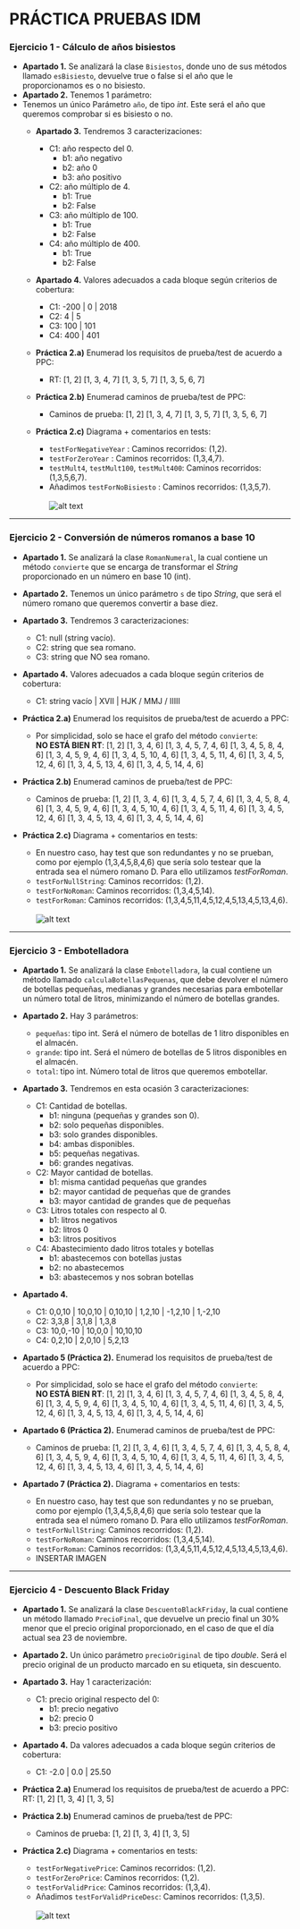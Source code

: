 # PRÁCTICA PRUEBAS IDM

### Ejercicio 1 - Cálculo de años bisiestos
  * **Apartado 1.** Se analizará la clase `Bisiestos`, donde uno de sus métodos llamado `esBisiesto`, devuelve true o false si el año que le proporcionamos es o no bisiesto.
  * **Apartado 2.** Tenemos 1 parámetro:
* Tenemos un único Parámetro `año`, de tipo *int*. Este será el año que queremos comprobar si es bisiesto o no.
  * **Apartado 3.** Tendremos 3 caracterizaciones:
    * C1: año respecto del 0.
      * b1: año negativo
      * b2: año 0
      * b3: año positivo
    * C2: año múltiplo de 4.
      * b1: True
      * b2: False
    * C3: año múltiplo de 100.
      * b1: True
      * b2: False
    * C4: año múltiplo de 400.
      * b1: True
      * b2: False

  * **Apartado 4.** Valores adecuados a cada bloque según criterios de cobertura:
    * C1: -200 | 0 | 2018
    * C2: 4 | 5
    * C3: 100 | 101
    * C4: 400 | 401
  * **Práctica 2.a)** Enumerad los requisitos de prueba/test de acuerdo a PPC:  
    * RT: [1, 2] [1, 3, 4, 7] [1, 3, 5, 7] [1, 3, 5, 6, 7]

  * **Práctica 2.b)** Enumerad caminos de prueba/test de PPC:
    * Caminos de prueba: [1, 2] [1, 3, 4, 7] [1, 3, 5, 7] [1, 3, 5, 6, 7]

  * **Práctica 2.c)** Diagrama + comentarios en tests:
    * `testForNegativeYear` : Caminos recorridos: (1,2).
    * `testForZeroYear` : Caminos recorridos: (1,3,4,7).
    * `testMult4`, `testMult100`, `testMult400`: Caminos recorridos: (1,3,5,6,7).
    * Añadimos `testForNoBisiesto` : Caminos recorridos: (1,3,5,7).
    <br><br> ![alt text](/Bisiestos/GrafoBisiestos.png "Diagrama Bisiestos")


---

### Ejercicio 2 - Conversión de números romanos a base 10
  * **Apartado 1.** Se analizará la clase `RomanNumeral`, la cual contiene un método `convierte` que se encarga de transformar el *String* proporcionado en un número en base 10 (int).

  * **Apartado 2.** Tenemos un único parámetro `s` de tipo *String*, que será el número romano que queremos convertir a base diez.

  * **Apartado 3.** Tendremos 3 caracterizaciones:
    * C1: null (string vacío).
    * C2: string que sea romano.
    * C3: string que NO sea romano.

  * **Apartado 4.** Valores adecuados a cada bloque según criterios de cobertura:
    * C1: string vacío | XVII | HJK / MMJ / IIIII

  * **Práctica 2.a)** Enumerad los requisitos de prueba/test de acuerdo a PPC:  
    * Por simplicidad, solo se hace el grafo del método `convierte`:  
      **NO ESTÁ BIEN RT**: [1, 2] [1, 3, 4, 6] [1, 3, 4, 5, 7, 4, 6] [1, 3, 4, 5, 8, 4, 6] [1, 3, 4, 5, 9, 4, 6] [1, 3, 4, 5, 10, 4, 6] [1, 3, 4, 5, 11, 4, 6] [1, 3, 4, 5, 12, 4, 6] [1, 3, 4, 5, 13, 4, 6] [1, 3, 4, 5, 14, 4, 6]

  * **Práctica 2.b)** Enumerad caminos de prueba/test de PPC:
    * Caminos de prueba: [1, 2] [1, 3, 4, 6] [1, 3, 4, 5, 7, 4, 6] [1, 3, 4, 5, 8, 4, 6] [1, 3, 4, 5, 9, 4, 6] [1, 3, 4, 5, 10, 4, 6]
      [1, 3, 4, 5, 11, 4, 6] [1, 3, 4, 5, 12, 4, 6] [1, 3, 4, 5, 13, 4, 6] [1, 3, 4, 5, 14, 4, 6]

  * **Práctica 2.c)** Diagrama + comentarios en tests:
    * En nuestro caso, hay test que son redundantes y no se prueban, como por ejemplo (1,3,4,5,8,4,6) que sería solo testear que la
      entrada sea el número romano D. Para ello utilizamos *testForRoman*.
    * `testForNullString`: Caminos recorridos: (1,2).
    * `testForNoRoman`: Caminos recorridos: (1,3,4,5,14).
    * `testForRoman`: Caminos recorridos: (1,3,4,5,11,4,5,12,4,5,13,4,5,13,4,6).
    <br><br> ![alt text](/Romanos/GrafoRomanos.png "Diagrama Romanos")


---

### Ejercicio 3 - Embotelladora
  * **Apartado 1.** Se analizará la clase `Embotelladora`, la cual contiene un método llamado `calculaBotellasPequenas`, que debe devolver el número de botellas pequeñas, medianas y grandes necesarias para embotellar un número total de litros, minimizando el número de botellas grandes.

  * **Apartado 2.** Hay 3 parámetros:
    * `pequeñas`: tipo int. Será el número de botellas de 1 litro disponibles en el almacén.
    * `grande`: tipo int. Será el número de botellas de 5 litros disponibles en el almacén.
    * `total`: tipo int. Número total de litros que queremos embotellar.

  * **Apartado 3.**  Tendremos en esta ocasión 3 caracterizaciones:
    * C1: Cantidad de botellas.
      * b1: ninguna (pequeñas y grandes son 0).
      * b2: solo pequeñas disponibles.
      * b3: solo grandes disponibles.
      * b4: ambas disponibles.
      * b5: pequeñas negativas.
      * b6: grandes negativas.
    * C2: Mayor cantidad de botellas.
      * b1: misma cantidad pequeñas que grandes
      * b2: mayor cantidad de pequeñas que de grandes
      * b3: mayor cantidad de grandes que de pequeñas
    * C3: Litros totales con respecto al 0.
      * b1: litros negativos
      * b2: litros 0
      * b3: litros positivos
    * C4: Abastecimiento dado litros totales y botellas
      * b1: abastecemos con botellas justas
      * b2: no abastecemos
      * b3: abastecemos y nos sobran botellas

  * **Apartado 4.**
    * C1: 0,0,10 | 10,0,10 | 0,10,10 | 1,2,10 | -1,2,10 | 1,-2,10
    * C2: 3,3,8 | 3,1,8 | 1,3,8
    * C3: 10,0,-10 | 10,0,0 | 10,10,10
    * C4: 0,2,10 | 2,0,10 | 5,2,13

  * **Apartado 5 (Práctica 2).** Enumerad los requisitos de prueba/test de acuerdo a PPC:  
    * Por simplicidad, solo se hace el grafo del método `convierte`:  
      **NO ESTÁ BIEN RT**: [1, 2] [1, 3, 4, 6] [1, 3, 4, 5, 7, 4, 6] [1, 3, 4, 5, 8, 4, 6] [1, 3, 4, 5, 9, 4, 6] [1, 3, 4, 5, 10, 4, 6] [1, 3, 4, 5, 11, 4, 6] [1, 3, 4, 5, 12, 4, 6] [1, 3, 4, 5, 13, 4, 6] [1, 3, 4, 5, 14, 4, 6]

  * **Apartado 6 (Práctica 2).** Enumerad caminos de prueba/test de PPC:
    * Caminos de prueba: [1, 2] [1, 3, 4, 6] [1, 3, 4, 5, 7, 4, 6] [1, 3, 4, 5, 8, 4, 6] [1, 3, 4, 5, 9, 4, 6] [1, 3, 4, 5, 10, 4, 6]
      [1, 3, 4, 5, 11, 4, 6] [1, 3, 4, 5, 12, 4, 6] [1, 3, 4, 5, 13, 4, 6] [1, 3, 4, 5, 14, 4, 6]

  * **Apartado 7 (Práctica 2).** Diagrama + comentarios en tests:
    * En nuestro caso, hay test que son redundantes y no se prueban, como por ejemplo (1,3,4,5,8,4,6) que sería solo testear que la
      entrada sea el número romano D. Para ello utilizamos *testForRoman*.
    * `testForNullString`: Caminos recorridos: (1,2).
    * `testForNoRoman`: Caminos recorridos: (1,3,4,5,14).
    * `testForRoman`: Caminos recorridos: (1,3,4,5,11,4,5,12,4,5,13,4,5,13,4,6).
    * INSERTAR IMAGEN

---

### Ejercicio 4 - Descuento Black Friday
  * **Apartado 1.** Se analizará la clase `DescuentoBlackFriday`, la cual contiene un método llamado `PrecioFinal`, que devuelve un precio final un 30% menor que el precio original proporcionado, en el caso de que el día actual sea 23 de noviembre.

  * **Apartado 2.** Un único parámetro `precioOriginal` de tipo *double*. Será el precio original de un producto marcado en su etiqueta, sin descuento.

  * **Apartado 3.** Hay 1 caracterización:
    * C1: precio original respecto del 0:
      * b1: precio negativo
      * b2: precio 0
      * b3: precio positivo

  * **Apartado 4.** Da valores adecuados a cada bloque según criterios de cobertura:
    * C1: -2.0 | 0.0 | 25.50

  * **Práctica 2.a)** Enumerad los requisitos de prueba/test de acuerdo a PPC:    
      RT: [1, 2] [1, 3, 4] [1, 3, 5]

  * **Práctica 2.b)** Enumerad caminos de prueba/test de PPC:
    * Caminos de prueba: [1, 2] [1, 3, 4] [1, 3, 5]

  * **Práctica 2.c)** Diagrama + comentarios en tests:
    * `testForNegativePrice`: Caminos recorridos: (1,2).
    * `testForZeroPrice`: Caminos recorridos: (1,2).
    * `testForValidPrice`: Caminos recorridos: (1,3,4).
    * Añadimos `testForValidPriceDesc`: Caminos recorridos: (1,3,5).
      <br><br> ![alt text](/BlackFriday/GrafoBlackFriday.png "Diagrama Black Friday")
